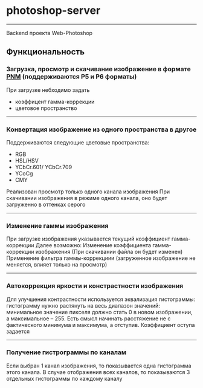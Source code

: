 
# photoshop-server
---
Backend проекта Web-Photoshop

## Функциональность

### Загрузка, просмотр и скачивание изображение в формате [PNM](https://ru.wikipedia.org/wiki/Portable_anymap) (поддерживаются P5 и P6 форматы)
  
При загрузке небходимо задать
- коэффицент гамма-коррекции
- цветовое пространство
---
### Конвертация изображение из одного пространства в другое

Поддерживаются следующие цветовые пространства:

- RGB
- HSL/HSV
- YCbCr.601/ YCbCr.709
- YCoCg
- CMY

Реализован просмотр только одного канала изображения 
При скачивании изображения в режиме одного канала, оно будет загруженно в оттенках серого

---
### Изменение гаммы изображения

При загрузке изображения указывается текущий коэффициент гамма-коррекции
Далее возможно:
Изменение коэффициента гамма-коррекции изображения (При скачивании файла он будет изменен)
Применение фильтра гаммы-коррекциии (загруженное изображение не меняется, влияет только на просмотр)

---
### Автокоррекция яркости и констрастности изображения

Для улучшения контрастности используется эквализация гистограммы: гистограмму нужно растянуть на весь диапазон значений: минимальное значение пикселя должно стать 0 в новом изображении, а максимальное – 255.
Есть смысл начинать расстяжение не с фактического минимума и максимума, а отступив. Коэффициент оступа задается

---
### Получение гистрограммы по каналам
Если выбран 1 канал изображения, то показывается одна гистограмма этого канала. 
В случае отображения всех каналов, то показываются 3 отдельных гистограммы по каждому каналу
